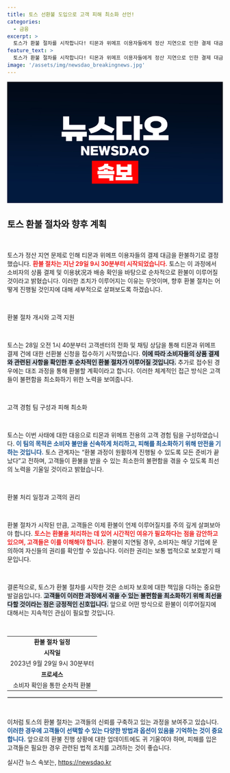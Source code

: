 ```yaml
---
title: 토스 선환불 도입으로 고객 피해 최소화 선언!
categories:
  - 금융
excerpt: >
  토스가 환불 절차를 시작합니다! 티몬과 위메프 이용자들에게 정산 지연으로 인한 결제 대금이 순차적으로 환불되며, 피해 최소화를 위한 특별팀도 가동. 환불 소식, 클릭으로 확인하세요!
feature_text: >
  토스가 환불 절차를 시작합니다! 티몬과 위메프 이용자들에게 정산 지연으로 인한 결제 대금이 순차적으로 환불되며, 피해 최소화를 위한 특별팀도 가동. 환불 소식, 클릭으로 확인하세요!
image: '/assets/img/newsdao_breakingnews.jpg'
---
```


<p><img src="/assets/img/newsdao_breakingnews.jpg" alt="ontimetimes 속보" /></p>

<h2 data-ke-size="size26">토스 환불 절차와 향후 계획</h2>

<p data-ke-size="size16">&nbsp;</p>

<p>토스가 정산 지연 문제로 인해 티몬과 위메프 이용자들의 결제 대금을 환불하기로 결정했습니다. <b><span style="color: #ee2323;">환불 절차는 지난 29일 9시 30분부터 시작되었습니다.</span></b> 토스는 이 과정에서 소비자의 상품 결제 및 이용状况과 배송 확인을 바탕으로 순차적으로 환불이 이루어질 것이라고 밝혔습니다. 이러한 조치가 이루어지는 이유는 무엇이며, 향후 환불 절차는 어떻게 진행될 것인지에 대해 세부적으로 살펴보도록 하겠습니다.</p>

<p data-ke-size="size16">&nbsp;</p>

<p>환불 절차 개시와 고객 지원</p>

<p data-ke-size="size16">&nbsp;</p>

<p>토스는 28일 오전 1시 40분부터 고객센터의 전화 및 채팅 상담을 통해 티몬과 위메프 결제 건에 대한 선환불 신청을 접수하기 시작했습니다. <b><span style="background-color: #21538527;">이에 따라 소비자들의 상품 결제와 관련된 사항을 확인한 후 순차적인 환불 절차가 이루어질 것입니다.</span></b> 추가로 접수된 경우에는 대조 과정을 통해 환불할 계획이라고 합니다. 이러한 체계적인 접근 방식은 고객들이 불편함을 최소화하기 위한 노력을 보여줍니다.</p>

<p data-ke-size="size16">&nbsp;</p>

<p>고객 경험 팀 구성과 피해 최소화</p>

<p data-ke-size="size16">&nbsp;</p>

<p>토스는 이번 사태에 대한 대응으로 티몬과 위메프 전용의 고객 경험 팀을 구성하였습니다. <b><span style="color: #1a5490;">이 팀의 목적은 소비자 불만을 신속하게 처리하고, 피해를 최소화하기 위해 만전을 기하는 것입니다.</span></b> 토스 관계자는 “환불 과정이 원활하게 진행될 수 있도록 모든 준비가 끝났다”고 전하며, 고객들이 환불을 받을 수 있는 최소한의 불편함을 겪을 수 있도록 최선의 노력을 기울일 것이라고 밝혔습니다.</p>

<p data-ke-size="size16">&nbsp;</p>

<p>환불 처리 일정과 고객의 권리</p>

<p data-ke-size="size16">&nbsp;</p>

<p>환불 절차가 시작된 만큼, 고객들은 이제 환불이 언제 이루어질지를 주의 깊게 살펴보아야 합니다. <b><span style="color: #ee2323;">토스는 환불을 처리하는 데 있어 시간적인 여유가 필요하다는 점을 감안하고 있으며, 고객들은 이를 이해해야 합니다.</span></b> 환불이 지연될 경우, 소비자는 해당 기업에 문의하여 자신들의 권리를 확인할 수 있습니다. 이러한 권리는 보통 법적으로 보호받기 때문입니다.</p>

<p data-ke-size="size16">&nbsp;</p>

<p>결론적으로, 토스가 환불 절차를 시작한 것은 소비자 보호에 대한 책임을 다하는 중요한 발걸음입니다. <b><span style="background-color: #21538527;">고객들이 이러한 과정에서 겪을 수 있는 불편함을 최소화하기 위해 최선을 다할 것이라는 점은 긍정적인 신호입니다.</span></b> 앞으로 어떤 방식으로 환불이 이루어질지에 대해서는 지속적인 관심이 필요할 것입니다.</p>

<p data-ke-size="size16">&nbsp;</p>

<table style="width: 100%; border-collapse: collapse;">
<tr>
<td style="text-align: center; height: 17px;"><b>환불 절차 일정</b></td>
</tr>
<tr>
<td style="text-align: center; height: 17px;"><b>시작일</b></td>
</tr>
<tr>
<td style="text-align: center; height: 17px;">2023년 9월 29일 9시 30분부터</td>
</tr>
<tr>
<td style="text-align: center; height: 17px;"><b>프로세스</b></td>
</tr>
<tr>
<td style="text-align: center; height: 17px;">소비자 확인을 통한 순차적 환불</td>
</tr>
</table>

<hr style="border: 1px solid #ccc;" />

<p data-ke-size="size16">&nbsp;</p>

<p>이처럼 토스의 환불 절차는 고객들의 신뢰를 구축하고 있는 과정을 보여주고 있습니다. <b><span style="color: #1a5490;">이러한 경우에 고객들이 선택할 수 있는 다양한 방법과 옵션이 있음을 기억하는 것이 중요합니다.</span></b> 앞으로의 환불 진행 상황에 대한 업데이트에도 귀 기울여야 하며, 피해를 입은 고객들은 필요한 경우 관련된 법적 조치를 고려하는 것이 좋습니다.</p>
실시간 뉴스 속보는, <a href="https://newsdao.kr" rel="dofollow">https://newsdao.kr</a>


